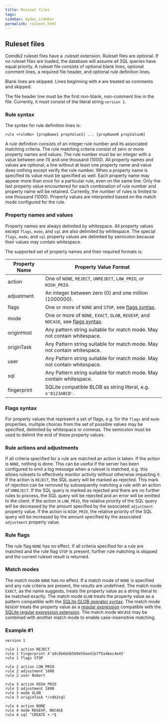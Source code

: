 ```yaml
---
title: Ruleset files
tags:
sidebar: mydoc_sidebar
permalink: ruleset.html
---
```


## Ruleset files

Comdb2 ruleset files have a .ruleset extension.  Ruleset files are optional.
If no ruleset files are loaded, the database will assume all SQL queries have
equal priority.  A ruleset file consists of optional blank lines, optional
comment lines, a required file header, and optional rule definition lines.

Blank lines are skipped.  Lines beginning with `#` are treated as comments and
skipped.

The file header line must be the first non-blank, non-comment line in the
file.  Currently, it must consist of the literal string `version 1`.

### Rule syntax

The syntax for rule definition lines is:

    rule <ruleNo> [propName1 propValue1] ... [propNameN propValueN]

A rule definition consists of an integer rule number and its associated
matching criteria.  The rule matching criteria consist of zero or more
property names and values.  The rule number must be an integer with a
value between one (1) and one thousand (1000).  All property names and
values are optional; a line without at least one property name and value
does nothing except verify the rule number.  When a property name is
specified its value must be specified as well.  Each property name may
appear more than once for a particular rule, even on the same line.
Only the last property value encountered for each combination of rule
number and property name will be retained.  Currently, the number of
rules is limited to one thousand (1000).  Property values are interpreted
based on the match mode configured for the rule.

### Property names and values

Property names are always delimited by whitespace.  All property values
except `flags`, `mode`, and `sql` are also delimited by whitespace.  The
special `flags`, `mode`, and `sql` property values are delimited by
semicolon because their values may contain whitespace.

The supported set of property names and their required formats is:

| Property Name | Property Value Format |
|---------------|------------------------|
|action         | One of `NONE`, `REJECT`, `UNREJECT`, `LOW_PRIO`, or `HIGH_PRIO`. |
|adjustment     | An integer between zero (0) and one million (1000000). |
|flags          | One or more of `NONE` and `STOP`, see [flags syntax](#flags-syntax). |
|mode           | One or more of `NONE`, `EXACT`, `GLOB`, `REGEXP`, and `NOCASE`, see [flags syntax](#flags-syntax). |
|originHost     | Any pattern string suitable for match mode.  May not contain whitespace. |
|originTask     | Any Pattern string suitable for match mode.  May not contain whitespace. |
|user           | Any Pattern string suitable for match mode.  May not contain whitespace. |
|sql            | Any Pattern string suitable for match mode.  May contain whitespace. |
|fingerprint    | SQLite compatible BLOB as string literal, e.g. `x'0123ABCD'`. |

### Flags syntax

For property values that represent a set of flags, e.g. for the `flags` and
`mode` properties, multiple choices from the set of possible values may be
specified, delimited by whitespace or commas.  The semicolon must be used to
delimit the end of these property values.

### Rule actions and adjustments

If all criteria specified for a rule are matched an action is taken.  If the
action is `NONE`, nothing is done.  This can be useful if the server has been
configured to emit a log message when a ruleset is matched, e.g. this allows
rulesets to effectively monitor activity without otherwise impacting it.  If
the action is `REJECT`, the SQL query will be marked as rejected.  This mark
of rejection can be removed by subsequently matching a rule with an action of
`UNREJECT`.  If the SQL query is marked as rejected and there are no further
rules to process, the SQL query will be rejected and an error will be emitted
to the client.  If the action is `LOW_PRIO`, the relative priority of the SQL
query will be decreased by the amount specified by the associated `adjustment`
property value.  If the action is `HIGH_PRIO`, the relative priority of the SQL
query will be increased by the amount specified by the associated `adjustment`
property value.

### Rule flags

The rule flag `NONE` has no effect.  If all criteria specified for a rule are
matched and the rule flag `STOP` is present, further rule matching is skipped
and the current ruleset result is returned.

### Match modes

The match mode `NONE` has no effect.  If a match mode of `NONE` is specified
and any rule criteria are present, the results are undefined.  The match mode
`EXACT`, as the name suggests, treats the property value as a string literal
to be matched exactly.  The match mode `GLOB` treats the property value as a
pattern compatible with the [SQLite GLOB operator syntax](https://www.sqlite.org/lang_expr.html#glob).
The match mode `REGEXP` treats the property value as a [regular expression](https://en.wikipedia.org/wiki/Regular_expression)
compatible with the [SQLite regular expression extension](https://www.sqlite.org/src/artifact?ci=trunk&filename=ext/misc/regexp.c).
The match mode `NOCASE` may be combined with another match mode to enable
case-insensitive matching.

### Example #1

```
version 1

rule 1 action REJECT
rule 1 fingerprint X'a9c8b6ddb5b9e55ee41b7f5a46ec4e45'
rule 1 flags STOP

rule 2 action LOW_PRIO
rule 2 adjustment 1000
rule 2 user Robert

rule 3 action HIGH_PRIO
rule 3 adjustment 1000
rule 3 mode GLOB
rule 3 originTask */cdb2sql

rule 4 action NONE
rule 4 mode REGEXP, NOCASE
rule 4 sql ^CREATE +.*$
```
